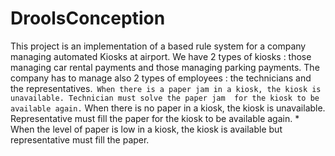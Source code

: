 # DroolsConception

This project is an implementation of a based rule system for a company managing automated Kiosks at airport.
We have 2 types of kiosks : those managing car rental payments and those managing parking payments.
The company has to manage also 2 types of employees : the technicians and the representatives.``
When there is a paper jam in a kiosk, the kiosk is unavailable. Technician must solve the paper jam 
for the kiosk to be available again.``
When there is no paper in a kiosk, the kiosk is unavailable. Representative must fill the paper for 
    the kiosk to be available again.
    * When the level of paper is low in a kiosk, the kiosk is available but representative must fill the 
    paper.

